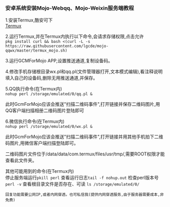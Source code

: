 ### 安卓系统安装Mojo-Webqq、Mojo-Weixin服务端教程  

1.安装Termux,酷安可下  
[Termux](https://www.coolapk.com/apk/com.termux)  

2.运行Termux,并在Termux内执行以下命令,会请求存储权限,点击允许  
`pkg install curl && bash <(curl -L -s https://raw.githubusercontent.com/lgcde/mojo-qqwx/master/termux_mojo.sh)`  

3.运行GCMForMojo APP,设置推送通道,复制设备码。

4.修改手机存储根目录wx.pl和qq.pl(文件管理器打开,文本模式编辑),看注释说明填入自己的设备码,删除无用推送通道,并保存。  

5.QQ执行命令(在Termux内)  
`nohup perl /storage/emulated/0/qq.pl &`

此时GcmForMojo应该会推送"扫描二维码事件",打开链接并保存二维码图片,用QQ客户端扫描相册二维码图片登陆即可  

6.微信执行命令(在Termux内)  
`nohup perl /storage/emulated/0/wx.pl &`

此时GcmForMojo应该会推送"扫描二维码事件",打开链接并用其他手机拍下二维码图片,用微信客户端扫描登陆即可。  

二维码图片文件位于/data/data/com.termux/files/usr/tmp/,需要ROOT权限才能查看此文件夹。  

其他可能用到的命令(在Termux内)  
停止服务端运行``pkill perl`` 查看运行日志``tail -f nohup.out`` 检查perl版本号 ``perl -v`` 查看根目录文件是否存在、可读 ``ls /storage/emulated/0/``

`回复功能需要公网IP,或者内网穿透。也可私信我(提供内网穿透服务,由于服务器需要成本,非免费)`
